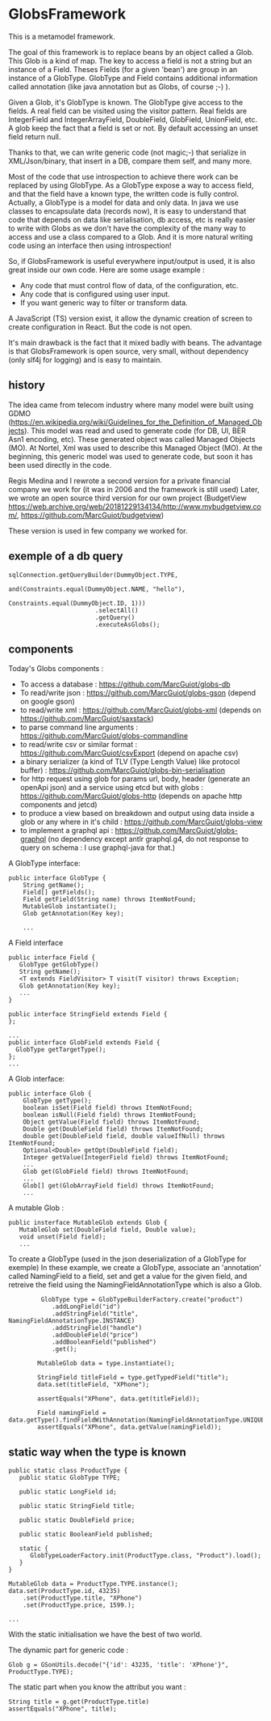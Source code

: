 # GlobsFramework
This is a metamodel framework.

The goal of this framework is to replace beans by an object called a Glob. This Glob is a kind of map. The key to access a field 
is not a string but an instance of a Field. Theses Fields (for a given 'bean') are group in an instance of a GlobType. GlobType and Field 
contains additional information called annotation (like java annotation but as Globs, of course ;-) ).

Given a Glob, it's GlobType is known. The GlobType give access to the fields. A real field can be visited using the visitor pattern.
Real fields are IntegerField and IntegerArrayField, DoubleField, GlobField, UnionField, etc.
A glob keep the fact that a field is set or not. By default accessing an unset field return null. 

Thanks to that, we can write generic code (not magic;-) that serialize in XML/Json/binary,
that insert in a DB, compare them self, and many more.

Most of the code that use introspection to achieve there work can be replaced by using GlobType. As a GlobType 
expose a way to access field, and that the field have a known type, the written code is fully control.
Actually, a GlobType is a model for data and only data. In java we use classes to encapsulate data (records now), it is easy to understand that
code that depends on data like serialisation, db access, etc is really easier to write with Globs as we don't have the complexity 
of the many way to access and use a class compared to a Glob. And it is more natural writing code using an interface then using introspection!

So, if GlobsFramework is useful everywhere input/output is used, it is also great inside our own code.
Here are some usage example :
* Any code that must control flow of data, of the configuration, etc.
* Any code that is configured using user input.
* If you want generic way to filter or transform data.

A JavaScript (TS) version exist, it allow the dynamic creation of screen to create configuration in React. But the code is not open. 

It's main drawback is the fact that it mixed badly with beans.
The advantage is that GlobsFramework is open source, very small, without dependency (only slf4j for logging) and is easy to maintain.

## history
The idea came from telecom industry where many model were built using GDMO (https://en.wikipedia.org/wiki/Guidelines_for_the_Definition_of_Managed_Objects).
This model was read and used to generate code (for DB, UI, BER Asn1 encoding, etc). These generated object was called Managed Objects (MO).
At Nortel, Xml was used to describe this Managed Object (MO). At the beginning, this generic model was used to generate code, but soon it has been used directly in the code.

Regis Medina and I rewrote a second version for a private financial company we work for (it was in 2006 and the framework is still used)
Later, we wrote an open source third version for our own project (BudgetView https://web.archive.org/web/20181229134134/http://www.mybudgetview.com/, https://github.com/MarcGuiot/budgetview)

These version is used in few company we worked for.

## exemple of a db query

```
sqlConnection.getQueryBuilder(DummyObject.TYPE,
                                and(Constraints.equal(DummyObject.NAME, "hello"),
                                        Constraints.equal(DummyObject.ID, 1)))
                        .selectAll()
                        .getQuery()
                        .executeAsGlobs();
```


## components

Today's Globs components :

* To access a database : https://github.com/MarcGuiot/globs-db
* To read/write json : https://github.com/MarcGuiot/globs-gson (depend on google gson)
* to read/write xml : https://github.com/MarcGuiot/globs-xml (depends on https://github.com/MarcGuiot/saxstack)
* to parse command line arguments : https://github.com/MarcGuiot/globs-commandline
* to read/write csv or similar format : https://github.com/MarcGuiot/csvExport (depend on apache csv)
* a binary serializer (a kind of TLV (Type Length Value) like protocol buffer) : https://github.com/MarcGuiot/globs-bin-serialisation
* for http request using glob for params url, body, header (generate an openApi json) and a service using etcd but with globs : https://github.com/MarcGuiot/globs-http (depends on apache http components and jetcd)
* to produce a view based on breakdown and output using data inside a glob or any where in it's child : https://github.com/MarcGuiot/globs-view
* to implement a graphql api : https://github.com/MarcGuiot/globs-graphql (no dependency except antlr graphql.g4, do not response to query on schema : I use graphql-java for that.)


A GlobType interface:
```
public interface GlobType {
    String getName();
    Field[] getFields();
    Field getField(String name) throws ItemNotFound;
    MutableGlob instantiate();
    Glob getAnnotation(Key key);

    ...
```

A Field interface
```
public interface Field {
   GlobType getGlobType()
   String getName();
   <T extends FieldVisitor> T visit(T visitor) throws Exception;
   Glob getAnnotation(Key key);
   ...
}

public interface StringField extends Field {
};

...
public interface GlobField extends Field {
  GlobType getTargetType();
};
...
```


A Glob interface:
```
public interface Glob {
    GlobType getType();
    boolean isSet(Field field) throws ItemNotFound;
    boolean isNull(Field field) throws ItemNotFound;
    Object getValue(Field field) throws ItemNotFound;
    Double get(DoubleField field) throws ItemNotFound;
    double get(DoubleField field, double valueIfNull) throws ItemNotFound;
    Optional<Double> getOpt(DoubleField field);
    Integer getValue(IntegerField field) throws ItemNotFound;
    ...
    Glob get(GlobField field) throws ItemNotFound;
    ...
    Glob[] get(GlobArrayField field) throws ItemNotFound;
    ...
```

A mutable Glob :
```
public insterface MutableGlob extends Glob {
   MutableGlob set(DoubleField field, Double value);
   void unset(Field field);
   ...
```

To create a GlobType (used in the json deserialization of a GlobType for exemple)
In these example, we create a GlobType, associate an 'annotation' called NamingField to a field, set and get a value for the given field,
and retreive the field using the NamingFieldAnnotationType which is also a Glob.


```
         GlobType type = GlobTypeBuilderFactory.create("product")
            .addLongField("id")
            .addStringField("title", NamingFieldAnnotationType.INSTANCE)
            .addStringField("handle")
            .addDoubleField("price")
            .addBooleanField("published")
            .get();

        MutableGlob data = type.instantiate();

        StringField titleField = type.getTypedField("title");
        data.set(titleField, "XPhone");

        assertEquals("XPhone", data.get(titleField));

        Field namingField = data.getType().findFieldWithAnnotation(NamingFieldAnnotationType.UNIQUE_KEY);
        assertEquals("XPhone", data.getValue(namingField));
```

## static way when the type is known
```
public static class ProductType {
   public static GlobType TYPE;
   
   public static LongField id;

   public static StringField title;
   
   public static DoubleField price;
   
   public static BooleanField published;
   
   static {
      GlobTypeLoaderFactory.init(ProductType.class, "Product").load();
   }
}

MutableGlob data = ProductType.TYPE.instance();
data.set(ProductType.id, 43235)
    .set(ProductType.title, "XPhone")
    .set(ProductType.price, 1599.);

...

```

With the static initialisation we have the best of two world.

The dynamic part for generic code : 
```
Glob g = GSonUtils.decode("{'id': 43235, 'title': 'XPhone'}", ProductType.TYPE);
```

The static part when you know the attribut you want : 
```
String title = g.get(ProductType.title)
assertEquals("XPhone", title);
```
